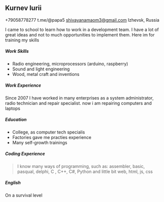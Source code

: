 ## Kurnev Iurii
+79058778277
t.me/@papa5
shivayanamaom3@gmail.com
Izhevsk, Russia

> 
I came to school to learn how to work in a development team. I have a lot of great ideas and not to much opportunities to implement them. Here im for training my skills

#####  Work Skills
- Radio engineering, microprocessors (arduino, raspberry)
- Sound and light engineering
- Wood, metal craft and inventions

##### Work Experience
> 
Since 2007 I have worked in many enterprises as a system administrator, radio technician and repair specialist. now i am repairing computers and laptops

#####  Education
- College, as computer tech specialis
- Factories gave me practies experience
- Many self-growth trainings

##### Coding Experience
> I know many ways of programming, such as: assembler, basic, pasqual, delphi, C , C++, C#, Python and little bit web, html, js, css

##### English
On a survival level


